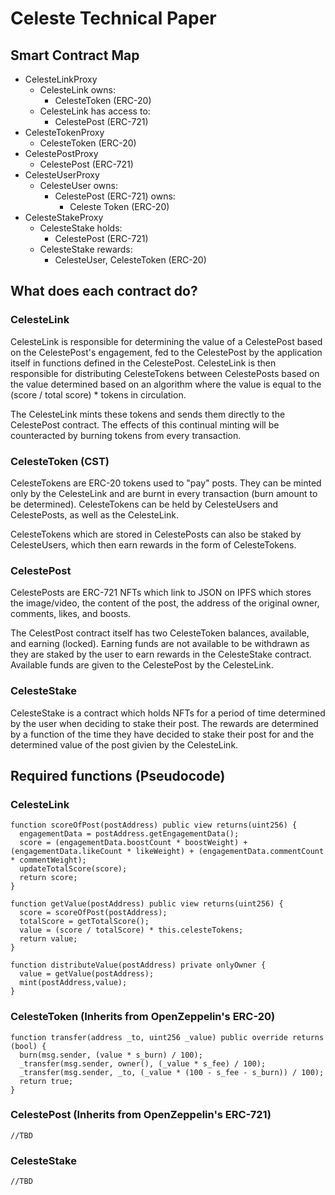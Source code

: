 # Celeste Technical Paper

## Smart Contract Map

-   CelesteLinkProxy
    -   CelesteLink owns:
        -   CelesteToken (ERC-20)
    -   CelesteLink has access to:
        -   CelestePost (ERC-721)
-   CelesteTokenProxy
    -   CelesteToken (ERC-20)
-   CelestePostProxy
    -   CelestePost (ERC-721)
-   CelesteUserProxy
    -   CelesteUser owns:
        -   CelestePost (ERC-721) owns:
            -   Celeste Token (ERC-20)
-   CelesteStakeProxy
    -   CelesteStake holds:
        -   CelestePost (ERC-721)
    -   CelesteStake rewards:
        -   CelesteUser, CelesteToken (ERC-20)

## What does each contract do?

### CelesteLink

CelesteLink is responsible for determining the value of a CelestePost based on the CelestePost's engagement, fed to the CelestePost by the application itself in functions defined in the CelestePost. CelesteLink is then responsible for distributing CelesteTokens between CelestePosts based on the value determined based on an algorithm where the value is equal to the (score / total score) \* tokens in circulation.

The CelesteLink mints these tokens and sends them directly to the CelestePost contract. The effects of this continual minting will be counteracted by burning tokens from every transaction.

### CelesteToken (CST)

CelesteTokens are ERC-20 tokens used to "pay" posts. They can be minted only by the CelesteLink and are burnt in every transaction (burn amount to be determined). CelesteTokens can be held by CelesteUsers and CelestePosts, as well as the CelesteLink.

CelesteTokens which are stored in CelestePosts can also be staked by CelesteUsers, which then earn rewards in the form of CelesteTokens.

### CelestePost

CelestePosts are ERC-721 NFTs which link to JSON on IPFS which stores the image/video, the content of the post, the address of the original owner, comments, likes, and boosts.

The CelestPost contract itself has two CelesteToken balances, available, and earning (locked). Earning funds are not available to be withdrawn as they are staked by the user to earn rewards in the CelesteStake contract. Available funds are given to the CelestePost by the CelesteLink.

### CelesteStake

CelesteStake is a contract which holds NFTs for a period of time determined by the user when deciding to stake their post. The rewards are determined by a function of the time they have decided to stake their post for and the determined value of the post givien by the CelesteLink.

## Required functions (Pseudocode)

### CelesteLink

```solidity
function scoreOfPost(postAddress) public view returns(uint256) {
  engagementData = postAddress.getEngagementData();
  score = (engagementData.boostCount * boostWeight) + (engagementData.likeCount * likeWeight) + (engagementData.commentCount * commentWeight);
  updateTotalScore(score);
  return score;
}

function getValue(postAddress) public view returns(uint256) {
  score = scoreOfPost(postAddress);
  totalScore = getTotalScore();
  value = (score / totalScore) * this.celesteTokens;
  return value;
}

function distributeValue(postAddress) private onlyOwner {
  value = getValue(postAddress);
  mint(postAddress,value);
}
```

### CelesteToken (Inherits from OpenZeppelin's ERC-20)

```solidity
function transfer(address _to, uint256 _value) public override returns (bool) {
  burn(msg.sender, (value * s_burn) / 100);
  _transfer(msg.sender, owner(), (_value * s_fee) / 100);
  _transfer(msg.sender, _to, (_value * (100 - s_fee - s_burn)) / 100);
  return true;
}
```

### CelestePost (Inherits from OpenZeppelin's ERC-721)

```solidity
//TBD
```

### CelesteStake

```solidity
//TBD
```
